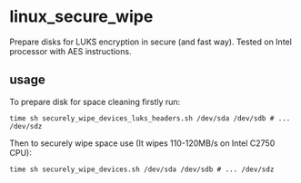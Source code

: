 # linux_secure_wipe

Prepare disks for LUKS encryption in secure (and fast way). Tested on
Intel processor with AES instructions.

## usage

To prepare disk for space cleaning firstly run:

```
time sh securely_wipe_devices_luks_headers.sh /dev/sda /dev/sdb # ... /dev/sdz
```

Then to securely wipe space use (It wipes 110-120MB/s on Intel C2750 CPU):

```
time sh securely_wipe_devices.sh /dev/sda /dev/sdb # ... /dev/sdz
```
